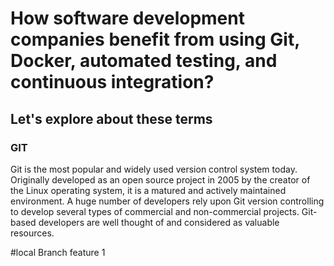 # How software development companies benefit from using Git, Docker, automated testing, and continuous integration?

## Let's explore about these terms

### GIT <Git logo>
Git is the most popular and widely used version control system today. Originally developed as an open source project in 2005 by the creator of the Linux operating system, it is a matured and actively maintained environment. A huge number of developers rely upon Git version controlling to develop several types of commercial and non-commercial projects. Git-based developers are well thought of and considered as valuable resources.

#local Branch feature 1
